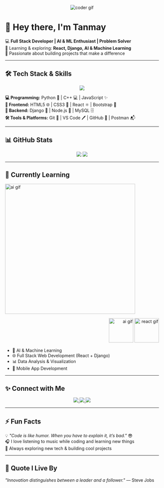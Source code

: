 <p align="center">
  <img src="https://user-images.githubusercontent.com/74038190/225813708-98b745f2-7d22-48cf-9150-083f1b00d6c9.gif" width="auto" alt="coder gif"/>
</p>

# 👋 Hey there, I'm Tanmay

💻 **Full Stack Developer | AI & ML Enthusiast | Problem Solver**  
🌱 Learning & exploring: **React, Django, AI & Machine Learning**  
🚀 Passionate about building projects that make a difference  

---

## 🛠️ Tech Stack & Skills

<p align="center">
  <img src="https://skillicons.dev/icons?i=python,cpp,js,html,css,react,bootstrap,django,nodejs,mysql,git,vscode,github,postman" />
</p>

**💻 Programming:** Python 🐍 | C++ 💻 | JavaScript ✨  
**🎨 Frontend:** HTML5 🌐 | CSS3 🎨 | React ⚛️ | Bootstrap 🎯  
**🍃 Backend:** Django 🍃 | Node.js 🌱 | MySQL 🗄️  
**🛠️ Tools & Platforms:** Git 🔧 | VS Code 🖊️ | GitHub 🐙 | Postman 📬  

---

## 📊 GitHub Stats

<p align="center">
  <img src="https://github-readme-stats.vercel.app/api?username=TanmayWarthe&show_icons=true&theme=tokyonight&count_private=true" />
  <img src="https://github-readme-streak-stats.herokuapp.com/?user=TanmayWarthe&theme=tokyonight" />
</p>

---

## 🌱 Currently Learning



  <p align="left">
  <img src="https://user-images.githubusercontent.com/74038190/235224431-e8c8c12e-6826-47f1-89fb-2ddad83b3abf.gif" width="426px" alt="ai gif"/>
  </p>
<p align="right">
  <img src="https://c.tenor.com/8rZskf8q6Q0AAAAC/ai.gif" width="80" alt="ai gif"/>
  <img src="https://c.tenor.com/7zRmZV7fM-IAAAAC/react-js.gif" width="80" alt="react gif"/>
</p>

- 🤖 AI & Machine Learning  
- 🌐 Full Stack Web Development (React + Django)  
- 📊 Data Analysis & Visualization  
- 📱 Mobile App Development  

---

## ✨ Connect with Me

<p align="center">
  <a href="https://linkedin.com/in/tanmay_warthe">
    <img src="https://img.shields.io/badge/LinkedIn-0A66C2?style=for-the-badge&logo=linkedin&logoColor=white" />
  </a>
  <a href="https://github.com/TanmayWarthe">
    <img src="https://img.shields.io/badge/GitHub-181717?style=for-the-badge&logo=github&logoColor=white" />
  </a>
  <a href="https://www.instagram.com/_tanmaaay">
    <img src="https://img.shields.io/badge/Instagram-E4405F?style=for-the-badge&logo=instagram&logoColor=white" />
  </a>
</p>

---

## ⚡ Fun Facts

💡 *"Code is like humor. When you have to explain it, it’s bad."* 😎  
🎧 I love listening to music while coding and learning new things  
🚀 Always exploring new tech & building cool projects  

---

## 🎨 Quote I Live By

*"Innovation distinguishes between a leader and a follower."* — Steve Jobs
